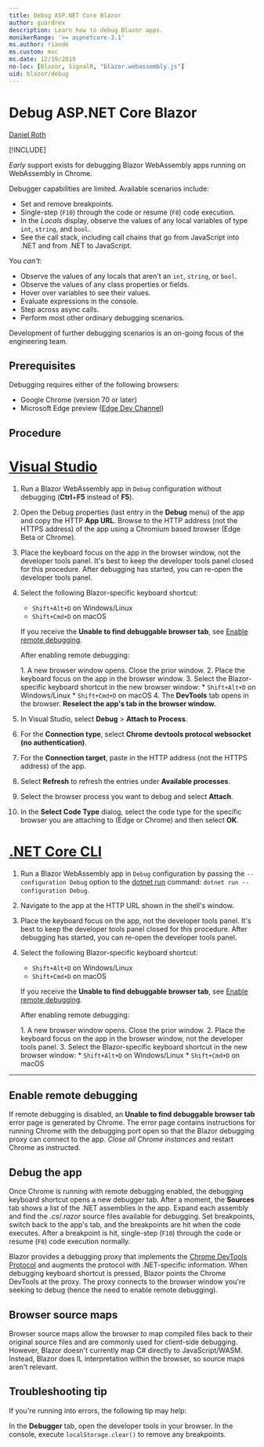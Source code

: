```yaml
---
title: Debug ASP.NET Core Blazor
author: guardrex
description: Learn how to debug Blazor apps.
monikerRange: '>= aspnetcore-3.1'
ms.author: riande
ms.custom: mvc
ms.date: 12/19/2019
no-loc: [Blazor, SignalR, "blazor.webassembly.js"]
uid: blazor/debug
---
```

# Debug ASP.NET Core Blazor

[Daniel Roth](https://github.com/danroth27)

[!INCLUDE[](~/includes/blazorwasm-preview-notice.md)]

*Early* support exists for debugging Blazor WebAssembly apps running on WebAssembly in Chrome.

Debugger capabilities are limited. Available scenarios include:

* Set and remove breakpoints.
* Single-step (`F10`) through the code or resume (`F8`) code execution.
* In the *Locals* display, observe the values of any local variables of type `int`, `string`, and `bool`.
* See the call stack, including call chains that go from JavaScript into .NET and from .NET to JavaScript.

You *can't*:

* Observe the values of any locals that aren't an `int`, `string`, or `bool`.
* Observe the values of any class properties or fields.
* Hover over variables to see their values.
* Evaluate expressions in the console.
* Step across async calls.
* Perform most other ordinary debugging scenarios.

Development of further debugging scenarios is an on-going focus of the engineering team.

## Prerequisites

Debugging requires either of the following browsers:

* Google Chrome (version 70 or later)
* Microsoft Edge preview ([Edge Dev Channel](https://www.microsoftedgeinsider.com))

## Procedure

# [Visual Studio](#tab/visual-studio)

1. Run a Blazor WebAssembly app in `Debug` configuration without debugging (**Ctrl**+**F5** instead of **F5**).
1. Open the Debug properties (last entry in the **Debug** menu) of the app and copy the HTTP **App URL**. Browse to the HTTP address (not the HTTPS address) of the app using a Chromium based browser (Edge Beta or Chrome).
1. Place the keyboard focus on the app in the browser window, not the developer tools panel. It's best to keep the developer tools panel closed for this procedure. After debugging has started, you can re-open the developer tools panel.
1. Select the following Blazor-specific keyboard shortcut:
   * `Shift+Alt+D` on Windows/Linux
   * `Shift+Cmd+D` on macOS

   If you receive the **Unable to find debuggable browser tab**, see [Enable remote debugging](#enable-remote-debugging).
   
   After enabling remote debugging:
   
   1\. A new browser window opens. Close the prior window.
   2\. Place the keyboard focus on the app in the browser window.
   3\. Select the Blazor-specific keyboard shortcut in the new browser window:
       * `Shift+Alt+D` on Windows/Linux
       * `Shift+Cmd+D` on macOS
   4\. The **DevTools** tab opens in the browser. **Reselect the app's tab in the browser window.**
1. In Visual Studio, select **Debug** > **Attach to Process**.
1. For the **Connection type**, select **Chrome devtools protocol websocket (no authentication)**.
1. For the **Connection target**, paste in the HTTP address (not the HTTPS address) of the app.
1. Select **Refresh** to refresh the entries under **Available processes**.
1. Select the browser process you want to debug and select **Attach**.
1. In the **Select Code Type** dialog, select the code type for the specific browser you are attaching to (Edge or Chrome) and then select **OK**.

# [.NET Core CLI](#tab/netcore-cli/)

1. Run a Blazor WebAssembly app in `Debug` configuration by passing the `--configuration Debug` option to the [dotnet run](/dotnet/core/tools/dotnet-run) command: `dotnet run --configuration Debug`.
1. Navigate to the app at the HTTP URL shown in the shell's window.
1. Place the keyboard focus on the app, not the developer tools panel. It's best to keep the developer tools panel closed for this procedure. After debugging has started, you can re-open the developer tools panel.
1. Select the following Blazor-specific keyboard shortcut:
   * `Shift+Alt+D` on Windows/Linux
   * `Shift+Cmd+D` on macOS

   If you receive the **Unable to find debuggable browser tab**, see [Enable remote debugging](#enable-remote-debugging).
   
   After enabling remote debugging:
   
   1\. A new browser window opens. Close the prior window.
   2\. Place the keyboard focus on the app in the browser window, not the developer tools panel.
   3\. Select the Blazor-specific keyboard shortcut in the new browser window:
       * `Shift+Alt+D` on Windows/Linux
       * `Shift+Cmd+D` on macOS

---

## Enable remote debugging

If remote debugging is disabled, an **Unable to find debuggable browser tab** error page is generated by Chrome. The error page contains instructions for running Chrome with the debugging port open so that the Blazor debugging proxy can connect to the app. *Close all Chrome instances* and restart Chrome as instructed.

## Debug the app

Once Chrome is running with remote debugging enabled, the debugging keyboard shortcut opens a new debugger tab. After a moment, the **Sources** tab shows a list of the .NET assemblies in the app. Expand each assembly and find the *.cs*/*.razor* source files available for debugging. Set breakpoints, switch back to the app's tab, and the breakpoints are hit when the code executes. After a breakpoint is hit, single-step (`F10`) through the code or resume (`F8`) code execution normally.

Blazor provides a debugging proxy that implements the [Chrome DevTools Protocol](https://chromedevtools.github.io/devtools-protocol/) and augments the protocol with .NET-specific information. When debugging keyboard shortcut is pressed, Blazor points the Chrome DevTools at the proxy. The proxy connects to the browser window you're seeking to debug (hence the need to enable remote debugging).

## Browser source maps

Browser source maps allow the browser to map compiled files back to their original source files and are commonly used for client-side debugging. However, Blazor doesn't currently map C# directly to JavaScript/WASM. Instead, Blazor does IL interpretation within the browser, so source maps aren't relevant.

## Troubleshooting tip

If you're running into errors, the following tip may help:

In the **Debugger** tab, open the developer tools in your browser. In the console, execute `localStorage.clear()` to remove any breakpoints.
